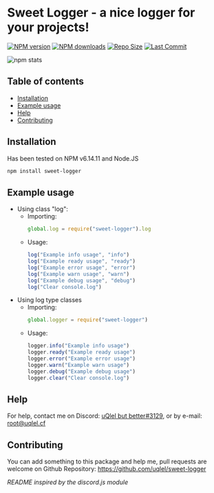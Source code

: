 # Sweet Logger - a nice logger for your projects!

<a href="https://www.npmjs.com/package/sweet-logger"><img src="https://img.shields.io/npm/v/sweet-logger.svg?maxAge=3600" alt="NPM version" /></a>
<a href="https://www.npmjs.com/package/sweet-logger"><img src="https://img.shields.io/npm/dt/sweet-logger.svg?maxAge=3600" alt="NPM downloads" /></a>
<a href="https://github.com/uqlel/sweet-logger/"><img src="https://img.shields.io/github/repo-size/uqlel/sweet-logger" alt="Repo Size" /></a>
<a href="https://github.com/uqlel/sweet-logger/"><img src="https://img.shields.io/github/last-commit/uqlel/sweet-logger" alt="Last Commit" /></a>



![npm stats](https://nodei.co/npm/sweet-logger.png?downloads=true&stars=true)

## Table of contents
- [Installation](#installation)
- [Example usage](#example)
- [Help](#help)
- [Contributing](#contributing)
## Installation

Has been tested on NPM v6.14.11 and Node.JS
```bash
npm install sweet-logger
```

## Example usage

- Using class "log":
    - Importing:
        ```js
        global.log = require("sweet-logger").log
        ```
    - Usage:
        ```js
        log("Example info usage", "info")
        log("Example ready usage", "ready")
        log("Example error usage", "error")
        log("Example warn usage", "warn")
        log("Example debug usage", "debug")
        log("Clear console.log")
        ```
- Using log type classes
    - Importing:
        ```js
        global.logger = require("sweet-logger")
        ```
    - Usage:
        ```js
        logger.info("Example info usage")
        logger.ready("Example ready usage")
        logger.error("Example error usage")
        logger.warn("Example warn usage")
        logger.debug("Example debug usage")
        logger.clear("Clear console.log")
        ```

## Help

For help, contact me on Discord: [uQlel but better#3129](https://discord.com/users/822461337120538654), or by e-mail: root@uqlel.cf

## Contributing

You can add something to this package and help me, pull requests are welcome on Github Repository: https://github.com/uqlel/sweet-logger

*README inspired by the discord.js module*